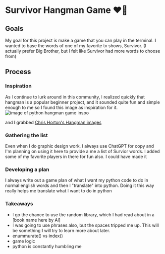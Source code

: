 # Survivor Hangman Game :heart_on_fire:

## Goals
My goal for this project is make a game that you can play in the terminal. I wanted to base the words of one of my favorite tv shows, Survivor. (I actually prefer Big Brother, but I felt like Survivor had more words to choose from)

## Process

### Inspiration
As I continue to lurk around in this community, I realized quickly that hangman is a popular beginner project, and it sounded quite fun and simple enough to me so I found this image as inspiration for it.
![image of python hangman game inspo](https://code-projects.org/wp-content/uploads/2019/11/Capture.png)


and I grabbed [Chris Horton's Hangman images](https://gist.github.com/chrishorton/8510732aa9a80a03c829b09f12e20d9c)

### Gathering the list
Even when I do graphic design work, I always use ChatGPT for copy and I'm planning on using it here to provide a me a list of Survior words. I added some of my favorite players in there for fun also. I could have made it 

### Developing a plan
I always write out a game plan of what I want my python code to do in normal english words and then I "translate" into python. Doing it this way really helps me translate what I want to do in python

### Takeaways 
- I go the chance to use the random library, which I had read about in a [book name here by Al]
- I was going to use phrases also, but the spaces tripped me up. This will be something I will try to learn more about later.
- enummurate() vs index()
- game logic
- python is constantly humbling me
